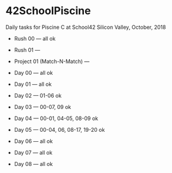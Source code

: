 # 42SchoolPiscine
Daily tasks for Piscine C at School42 Silicon Valley, October, 2018

* Rush 00 — all ok
* Rush 01 — 

* Project 01 (Match-N-Match) — 

* Day 00 — all ok
* Day 01 — all ok
* Day 02 — 01-06 ok
* Day 03 — 00-07, 09 ok
* Day 04 — 00-01, 04-05, 08-09 ok
* Day 05 — 00-04, 06, 08-17, 19-20 ok
* Day 06 — all ok
* Day 07 — all ok
* Day 08 — all ok
